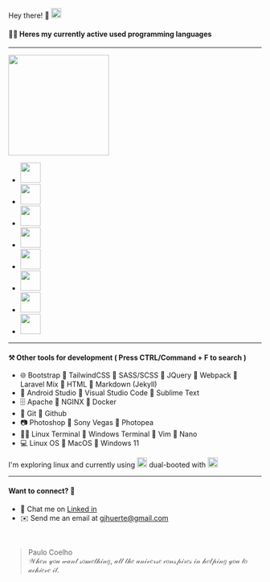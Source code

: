 Hey there! 👋 <img src="https://user-images.githubusercontent.com/18547786/201507747-16ac2e44-0739-4251-81d1-f551abbede5f.jpg" width="20px" /> 
#### 🧑‍💻 Heres my currently active used programming languages
---

<img height="200px" src="https://media1.giphy.com/media/6Pk0lT8C4nV0MNkP4v/giphy.gif?cid=ecf05e4786blrdwjonxovfxbvf0uetw68kc4gj4ig08h86g1&rid=giphy.gif&ct=g" />

 - <img src="https://www.pngkey.com/png/detail/269-2693599_html5-logo-php-logo-php-logo-png.png" height="40px" />
 - <img src="https://png.pngitem.com/pimgs/s/578-5785080_laravel-6-logo-png-transparent-png.png" height="40px" />
 - <img src="https://cdn.buttercms.com/S6sfpy7OT3yBokvhGo09" height="40px" />
 - <img src="https://www.vectorlogo.zone/logos/vuejs/vuejs-ar21.png" height="40px" />
 - <img src="https://cms.rootstack.com/sites/default/files/inline-images/logo-react_0.jpg" height="40px" />
 - <img src="https://static.wikia.nocookie.net/logo-timeline/images/c/cf/4B4A9751-D2BF-4A93-BDCC-CDCA5326B65F.png/revision/latest?cb=20210426191500" height="40px" />
 - <img src="https://www.vectorlogo.zone/logos/kotlinlang/kotlinlang-ar21.png" height="40px" />
 - <img src="https://www.python.org/static/community_logos/python-logo-master-v3-TM-flattened.png" height="40px" />

---

#### ⚒️ Other tools for development ( Press CTRL/Command + F to search )

- 🌐 Bootstrap 🔸 TailwindCSS 🔸 SASS/SCSS 🔸  JQuery 🔸  Webpack 🔸  Laravel Mix 🔸  HTML 🔸  Markdown (Jekyll)
- 📒 Android Studio 🔸  Visual Studio Code 🔸  Sublime Text
- 🗄️ Apache 🔸  NGINX 🔸  Docker
- 📂 Git 🔸  Github 
- 📷 Photoshop 🔸  Sony Vegas 🔸 Photopea
- 👨‍💻 Linux Terminal 🔸 Windows Terminal 🔸 Vim 🔸 Nano
- 💻 Linux OS 🔸 MacOS 🔸  Windows 11

I'm exploring linux and currently using <img src="https://upload.wikimedia.org/wikipedia/commons/thumb/1/1f/Kubuntu_logo.svg/600px-Kubuntu_logo.svg.png?20200530035524" height="20px" /> dual-booted with <img src="https://upload.wikimedia.org/wikipedia/commons/thumb/e/e6/Windows_11_logo.svg/799px-Windows_11_logo.svg.png?20220530123406" height="20px" />

---

#### Want to connect? 🤔

- 💬 Chat me on [Linked in](https://www.linkedin.com/in/gjhuerte)
- ✉️ Send me an email at [gjhuerte@gmail.com](mailto:gjhuerte@gmail.com)

<br />

> Paulo Coelho <br />
> 𝒲𝒽𝑒𝓃 𝓎𝑜𝓊 𝓌𝒶𝓃𝓉 𝓈𝑜𝓂𝑒𝓉𝒽𝒾𝓃𝑔, 𝒶𝓁𝓁 𝓉𝒽𝑒 𝓊𝓃𝒾𝓋𝑒𝓇𝓈𝑒 𝒸𝑜𝓃𝓈𝓅𝒾𝓇𝑒𝓈 𝒾𝓃 𝒽𝑒𝓁𝓅𝒾𝓃𝑔 𝓎𝑜𝓊 𝓉𝑜 𝒶𝒸𝒽𝒾𝑒𝓋𝑒 𝒾𝓉.
